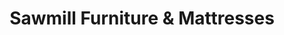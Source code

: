 ---
title: "Sawmill Furniture & Mattresses"
url: /albany/sawmill-furniture-und-mattresses/
shop: Möbel
---